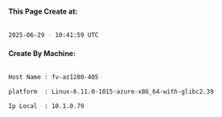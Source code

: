 
   
#### This Page Create at:

```bash

2025-06-29 - 10:41:59 UTC

```

#### Create By Machine:

```bash

Host Name : fv-az1280-405

platform  : Linux-6.11.0-1015-azure-x86_64-with-glibc2.39

Ip Local  : 10.1.0.79

```

